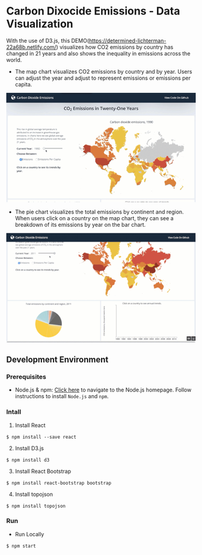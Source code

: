 # Carbon Dixocide Emissions - Data Visualization

With the use of D3.js, this DEMO(https://determined-lichterman-22a68b.netlify.com/) visualizes how CO2 emissions by country has changed in 21 years and also shows the inequality in emissions across the world.

- The map chart visualizes CO2 emissions by country and by year. Users can adjust the year and adjust to represent emissions or emissions per capita.

![data-1-gif](data_visualization_1.gif)

- The pie chart visualizes the total emissions by continent and region. When users click on a country on the map chart, they can see a breakdown of its emissions by year on the bar chart.

![data-2-gif](data_visualization_2.gif)

## Development Environment

### Prerequisites

- Node.js & npm: [Click here](https://nodejs.org/en/) to navigate to the Node.js homepage. Follow instructions to install `Node.js` and `npm`.

### Intall


1. Install React

```
$ npm install --save react
```

2. Install D3.js

```
$ npm install d3
```

3. Install React Bootstrap

```
$ npm install react-bootstrap bootstrap
```

4. Install topojson

```
$ npm install topojson
```

### Run

- Run Locally

```
$ npm start
```
